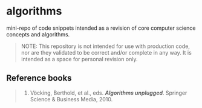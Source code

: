 # algorithms
mini-repo of code snippets intended as a revision of core computer science concepts and algorithms.

> NOTE: This repository is not intended for use with production code, 
> nor are they validated to be correct and/or complete in any way.
> It is intended as a space for personal revision only.

## Reference books
> 1. Vöcking, Berthold, et al., eds. _**Algorithms unplugged**_. Springer Science & Business Media, 2010.
